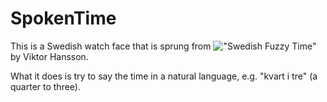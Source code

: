 SpokenTime
==========

This is a Swedish watch face that is sprung from !["Swedish Fuzzy Time"](http://forums.getpebble.com/discussion/4265/swedish-fuzzy-time) by Viktor Hansson.

What it does is try to say the time in a natural language, e.g. "kvart i tre" (a quarter to three).
